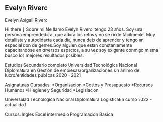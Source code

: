 
Evelyn Rivero
--
Evelyn Abigail Rivero

Hi there 👋
Sobre mi
Me llamo Evelyn Rivero, tengo 23 años. Soy una persona emprendedora, que adora los retos y no se rinde fácilmente. Muy detallista y autodidacta cada día, nunca dejo de aprender y tengo un especial don de gentes.Soy alguien que estan constantemente capacitandose en diversos espacios, a su vez soy exigente conmigo misma busco los mejores resultados posibles.

Estudios
Secundario completo 
Universidad Tecnológica Nacional
Diplomatura en Gestión de empresas/organizaciones sin ánimo de lucro/entidades públicas
2020 - 2021

Asignaturas Cursadas:
*Organizacion
*Costos y Presupuesto
*Recursos Humanos
*Hiegiene y Seguridad
*Legislacion

Universidad Tecnológica Nacional
Diplomatura LogisticaEn curso
2022 - actualidad

Cursos: Ingles
Excel intermedio
Programacion Basica








